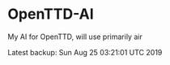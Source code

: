 # OpenTTD-AI
My AI for OpenTTD, will use primarily air

Latest backup: Sun Aug 25 03:21:01 UTC 2019
